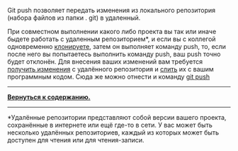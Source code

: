Git push позволяет передать изменения из локального репозитория (набора файлов из папки . git) в удаленный.

При совместном выполнении какого либо проекта вы так или иначе быдете работать с удаленным репозиторием*, и если вы с коллегой одновременно [клонируете](git_clone.md "git clone"), затем он выполняет команду push, то, если после него вы попытаетесь выполнить команду push, ваш push точно будет отклонён. Для внесения ваших изменений вам требуется [получить изменения](git_fetch.md "git fetch") с удалённого репозитория и [слить](./git_merge.md "git merge") их с вашим программным кодом. Сюда же можно отнести и команду [git push](./Git_push.md "является объединением двух последовательных команд git fetch и git merge.")


----

[**Вернуться к содержанию.**](./readme.md)




----

*Удалённые репозитории представляют собой версии вашего проекта, сохранённые в интернете или ещё где-то в сети. У вас может быть несколько удалённых репозиториев, каждый из которых может быть доступен для чтения или для чтения-записи.